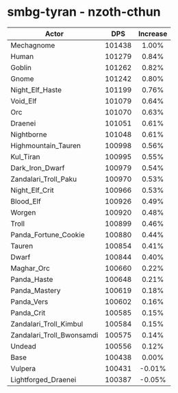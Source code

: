 # smbg-tyran - nzoth-cthun
| Actor | DPS | Increase |
|---|:---:|:---:|
|Mechagnome|101438|1.00%|
|Human|101279|0.84%|
|Goblin|101262|0.82%|
|Gnome|101242|0.80%|
|Night_Elf_Haste|101199|0.76%|
|Void_Elf|101079|0.64%|
|Orc|101070|0.63%|
|Draenei|101051|0.61%|
|Nightborne|101048|0.61%|
|Highmountain_Tauren|100998|0.56%|
|Kul_Tiran|100995|0.55%|
|Dark_Iron_Dwarf|100979|0.54%|
|Zandalari_Troll_Paku|100970|0.53%|
|Night_Elf_Crit|100966|0.53%|
|Blood_Elf|100926|0.49%|
|Worgen|100920|0.48%|
|Troll|100899|0.46%|
|Panda_Fortune_Cookie|100880|0.44%|
|Tauren|100854|0.41%|
|Dwarf|100844|0.40%|
|Maghar_Orc|100660|0.22%|
|Panda_Haste|100648|0.21%|
|Panda_Mastery|100619|0.18%|
|Panda_Vers|100602|0.16%|
|Panda_Crit|100585|0.15%|
|Zandalari_Troll_Kimbul|100584|0.15%|
|Zandalari_Troll_Bwonsamdi|100575|0.14%|
|Undead|100556|0.12%|
|Base|100438|0.00%|
|Vulpera|100431|-0.01%|
|Lightforged_Draenei|100387|-0.05%|
